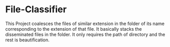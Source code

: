 # File-Classifier

This Project coalesces the files of similar extension in the folder of its name corresponding to the extension of that file. It basically stacks the disseminated files in the folder. It only requires the path of directory and the rest is beautification.

